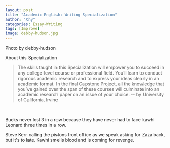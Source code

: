 ```yaml
---
layout: post
title: "Academic English: Writing Specialization"
author: "Xhy"
categories: Essay-Writing
tags: [Improve]
image: debby-hudson.jpg
---
```


Photo by debby-hudson

About this Specialization
>The skills taught in this Specialization will empower you to succeed in any college-level course or professional field. You’ll learn to conduct rigorous academic research and to express your ideas clearly in an academic format. In the final Capstone Project, all the knowledge that you’ve gained over the span of these courses will culminate into an academic research paper on an issue of your choice. -- by University of California, Irvine

<br />


Bucks never lost 3 in a row because they have never had to face kawhi Leonard three times in a row.


Steve Kerr calling the pistons front office as we speak asking for Zaza back, but it's to late. Kawhi smells blood and is coming for revenge.


